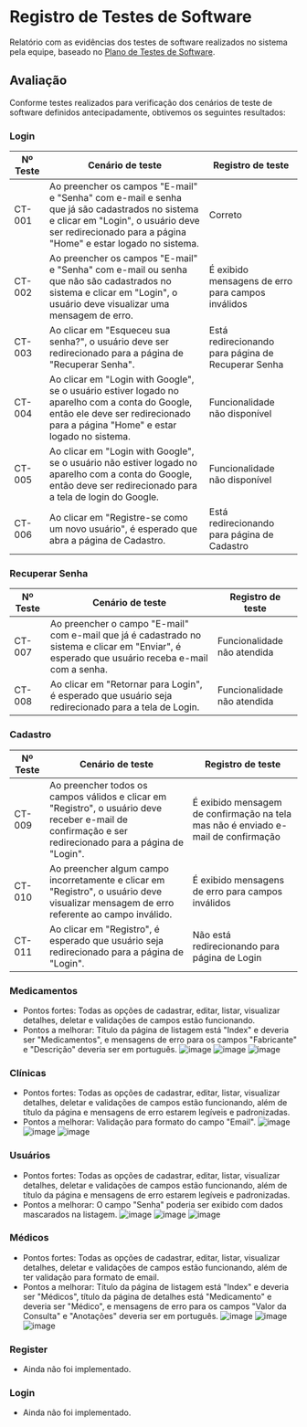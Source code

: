 # Registro de Testes de Software

Relatório com as evidências dos testes de software realizados no sistema pela equipe, baseado no <a href="08-Plano de Testes de Software.md"> Plano de Testes de Software</a>.

## Avaliação

Conforme testes realizados para verificação dos cenários de teste de software definidos antecipadamente, obtivemos os seguintes resultados:

### Login
| Nº Teste | Cenário de teste | Registro de teste |
|----------|--------|------------------|
|CT-001| Ao preencher os campos "E-mail" e "Senha" com e-mail e senha que já são cadastrados no sistema e clicar em "Login", o usuário deve ser redirecionado para a página "Home" e estar logado no sistema. | Correto |
|CT-002| Ao preencher os campos "E-mail" e "Senha" com e-mail ou senha que não são cadastrados no sistema e clicar em "Login", o usuário deve visualizar uma mensagem de erro. | É exibido mensagens de erro para campos inválidos |
|CT-003| Ao clicar em "Esqueceu sua senha?", o usuário deve ser redirecionado para a página de "Recuperar Senha". | Está redirecionando para página de Recuperar Senha |
|CT-004| Ao clicar em "Login with Google", se o usuário estiver logado no aparelho com a conta do Google, então ele deve ser redirecionado para a página "Home" e estar logado no sistema. | Funcionalidade não disponível |
|CT-005| Ao clicar em "Login with Google", se o usuário não estiver logado no aparelho com a conta do Google, então deve ser redirecionado para a tela de login do Google. | Funcionalidade não disponível |
|CT-006| Ao clicar em "Registre-se como um novo usuário", é esperado que abra a página de Cadastro. | Está redirecionando para página de Cadastro |

### Recuperar Senha
| Nº Teste | Cenário de teste | Registro de teste |
|----------|--------|------------------|
|CT-007| Ao preencher o campo "E-mail" com e-mail que já é cadastrado no sistema e clicar em "Enviar", é esperado que usuário receba e-mail com a senha. | Funcionalidade não atendida |
|CT-008| Ao clicar em "Retornar para Login", é esperado que usuário seja redirecionado para a tela de Login. | Funcionalidade não atendida |

### Cadastro
| Nº Teste | Cenário de teste | Registro de teste |
|----------|--------|------------------|
|CT-009| Ao preencher todos os campos válidos e clicar em "Registro", o usuário deve receber e-mail de confirmação e ser redirecionado para a página de "Login". | É exibido mensagem de confirmação na tela mas não é enviado e-mail de confirmação |
|CT-010| Ao preencher algum campo incorretamente e clicar em "Registro", o usuário deve visualizar mensagem de erro referente ao campo inválido. | É exibido mensagens de erro para campos inválidos |
|CT-011| Ao clicar em "Registro", é esperado que usuário seja redirecionado para a página de "Login". | Não está redirecionando para página de Login |

### Medicamentos
- Pontos fortes: Todas as opções de cadastrar, editar, listar, visualizar detalhes, deletar e validações de campos estão funcionando.
- Pontos a melhorar: Título da página de listagem está "Index" e deveria ser "Medicamentos", e mensagens de erro para os campos "Fabricante" e "Descrição" deveria ser em português.
![image](https://github.com/ICEI-PUC-Minas-PMV-ADS/pmv-ads-2023-2-e2-proj-int-t1-time5-medorganizer/assets/99828297/d01c1465-dac4-4f8c-8190-c43f6098c08e)
![image](https://github.com/ICEI-PUC-Minas-PMV-ADS/pmv-ads-2023-2-e2-proj-int-t1-time5-medorganizer/assets/99828297/1241b280-4f01-47a1-8d76-76b12e501efc)
![image](https://github.com/ICEI-PUC-Minas-PMV-ADS/pmv-ads-2023-2-e2-proj-int-t1-time5-medorganizer/assets/99828297/7a995963-0e35-4ed9-987b-6912f03a0834)

### Clínicas
- Pontos fortes: Todas as opções de cadastrar, editar, listar, visualizar detalhes, deletar e validações de campos estão funcionando, além de título da página e mensagens de erro estarem legíveis e padronizadas.
- Pontos a melhorar: Validação para formato do campo "Email".
![image](https://github.com/ICEI-PUC-Minas-PMV-ADS/pmv-ads-2023-2-e2-proj-int-t1-time5-medorganizer/assets/99828297/d26a3e43-7fe1-457a-8527-3baecb19d4c7)
![image](https://github.com/ICEI-PUC-Minas-PMV-ADS/pmv-ads-2023-2-e2-proj-int-t1-time5-medorganizer/assets/99828297/5d4fc27d-e33d-4f88-a360-09fddaaf6e50)
![image](https://github.com/ICEI-PUC-Minas-PMV-ADS/pmv-ads-2023-2-e2-proj-int-t1-time5-medorganizer/assets/99828297/030ef4a8-b88f-4388-8d99-6846adc993d3)

### Usuários
- Pontos fortes: Todas as opções de cadastrar, editar, listar, visualizar detalhes, deletar e validações de campos estão funcionando, além de título da página e mensagens de erro estarem legíveis e padronizadas.
- Pontos a melhorar: O campo "Senha" poderia ser exibido com dados mascarados na listagem.
![image](https://github.com/ICEI-PUC-Minas-PMV-ADS/pmv-ads-2023-2-e2-proj-int-t1-time5-medorganizer/assets/99828297/1dc86c3d-424f-4309-ba2b-4c2192507b6d)
![image](https://github.com/ICEI-PUC-Minas-PMV-ADS/pmv-ads-2023-2-e2-proj-int-t1-time5-medorganizer/assets/99828297/ce699f87-5a09-4391-8609-9b4a832bb564)
![image](https://github.com/ICEI-PUC-Minas-PMV-ADS/pmv-ads-2023-2-e2-proj-int-t1-time5-medorganizer/assets/99828297/698f5638-80ae-496c-a0bc-3e790079efb3)

### Médicos
- Pontos fortes: Todas as opções de cadastrar, editar, listar, visualizar detalhes, deletar e validações de campos estão funcionando, além de ter validação para formato de email.
- Pontos a melhorar: Título da página de listagem está "Index" e deveria ser "Médicos", título da página de detalhes está "Medicamento" e deveria ser "Médico", e mensagens de erro para os campos "Valor da Consulta" e "Anotações" deveria ser em português.
![image](https://github.com/ICEI-PUC-Minas-PMV-ADS/pmv-ads-2023-2-e2-proj-int-t1-time5-medorganizer/assets/99828297/5fad8201-de47-4712-a8a7-78a137e57f93)
![image](https://github.com/ICEI-PUC-Minas-PMV-ADS/pmv-ads-2023-2-e2-proj-int-t1-time5-medorganizer/assets/99828297/72c04398-9678-4db7-8579-c15820166bd3)
![image](https://github.com/ICEI-PUC-Minas-PMV-ADS/pmv-ads-2023-2-e2-proj-int-t1-time5-medorganizer/assets/99828297/e88e29a2-cd2a-4ff9-a200-c00553aa4cce)

### Register
- Ainda não foi implementado.
  
### Login
- Ainda não foi implementado.
